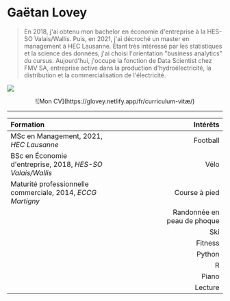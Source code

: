 # Gaëtan Lovey

> En 2018, j'ai obtenu mon bachelor en économie d'entreprise à la HES-SO Valais/Wallis. Puis, en 2021, j'ai décroché un master en management à HEC Lausanne. Étant très intéressé par les statistiques et la science des données, j'ai choisi l'orientation "business analytics" du cursus. Aujourd'hui, j'occupe la fonction de Data Scientist chez FMV SA, entreprise active dans la production d'hydroélectricité, la distribution et la commercialisation de l'électricité.


![](/profile.png)

<center>![Mon CV](https://glovey.netlify.app/fr/curriculum-vitæ/)</center>

---
| **Formation**                                                   |                         | **Intérêts**                                                   |
|:----------------------------------------------------------------|-------------------------|----------------------------------------------------------------:|
| MSc en Management, 2021, *HEC Lausanne*                         |                         | Football                                                       |
| BSc en Économie d'entreprise, 2018, *HES-SO Valais/Wallis*      |                         | Vélo                                                           |
| Maturité professionnelle commerciale, 2014, *ECCG Martigny*     |                         | Course à pied                                                  |
|                                                                 |                         | Randonnée en peau de phoque                                    |
|                                                                 |                         | Ski                                                            |
|                                                                 |                         | Fitness                                                        |
|                                                                 |                         | Python                                                         |
|                                                                 |                         | R                                                              |
|                                                                 |                         | Piano                                                          |
|                                                                 |                         | Lecture                                                        |
